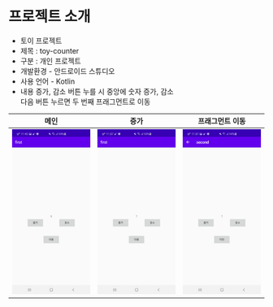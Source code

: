 # 프로젝트 소개
- 토이 프로젝트
- 제목 : toy-counter
- 구분 : 개인 프로젝트
- 개발환경 - 안드로이드 스튜디오
- 사용 언어 - Kotlin
- 내용 
 증가, 감소 버튼 누를 시 중앙에 숫자 증가, 감소  
 다음 버튼 누르면 두 번째 프래그먼트로 이동
 
 메인|증가|프래그먼트 이동
 :------:|:------:|:------:
 ![image1](https://github.com/jdsaeyqo/toy-counter/blob/master/app/src/main/res/drawable/toy_1.jpg)|![image2](https://github.com/jdsaeyqo/toy-counter/blob/master/app/src/main/res/drawable/toy_2.jpg)| ![image3](https://github.com/jdsaeyqo/toy-counter/blob/master/app/src/main/res/drawable/toy_3.jpg)
